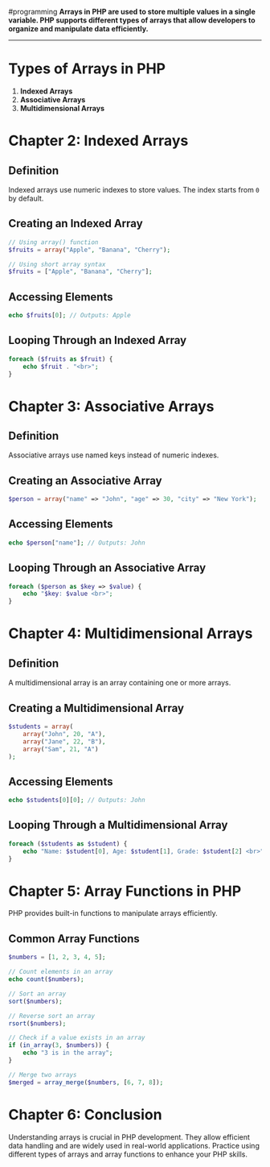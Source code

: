 #programming 
**Arrays in PHP are used to store multiple values in a single variable. PHP supports different types of arrays that allow developers to organize and manipulate data efficiently.**

---

# **Types of Arrays in PHP**

1. **Indexed Arrays**
2. **Associative Arrays**
3. **Multidimensional Arrays**

# **Chapter 2: Indexed Arrays**

## **Definition**

Indexed arrays use numeric indexes to store values. The index starts from `0` by default.

## **Creating an Indexed Array**

```php
// Using array() function
$fruits = array("Apple", "Banana", "Cherry");

// Using short array syntax
$fruits = ["Apple", "Banana", "Cherry"];
```

## **Accessing Elements**

```php
echo $fruits[0]; // Outputs: Apple
```

## **Looping Through an Indexed Array**

```php
foreach ($fruits as $fruit) {
    echo $fruit . "<br>";
}
```

# **Chapter 3: Associative Arrays**

## **Definition**

Associative arrays use named keys instead of numeric indexes.

## **Creating an Associative Array**

```php
$person = array("name" => "John", "age" => 30, "city" => "New York");
```

## **Accessing Elements**

```php
echo $person["name"]; // Outputs: John
```

## **Looping Through an Associative Array**

```php
foreach ($person as $key => $value) {
    echo "$key: $value <br>";
}
```

# **Chapter 4: Multidimensional Arrays**

## **Definition**

A multidimensional array is an array containing one or more arrays.

## **Creating a Multidimensional Array**

```php
$students = array(
    array("John", 20, "A"),
    array("Jane", 22, "B"),
    array("Sam", 21, "A")
);
```

## **Accessing Elements**

```php
echo $students[0][0]; // Outputs: John
```

## **Looping Through a Multidimensional Array**

```php
foreach ($students as $student) {
    echo "Name: $student[0], Age: $student[1], Grade: $student[2] <br>";
}
```

# **Chapter 5: Array Functions in PHP**

PHP provides built-in functions to manipulate arrays efficiently.

## **Common Array Functions**

```php
$numbers = [1, 2, 3, 4, 5];

// Count elements in an array
echo count($numbers);

// Sort an array
sort($numbers);

// Reverse sort an array
rsort($numbers);

// Check if a value exists in an array
if (in_array(3, $numbers)) {
    echo "3 is in the array";
}

// Merge two arrays
$merged = array_merge($numbers, [6, 7, 8]);
```

# **Chapter 6: Conclusion**

Understanding arrays is crucial in PHP development. They allow efficient data handling and are widely used in real-world applications. Practice using different types of arrays and array functions to enhance your PHP skills.